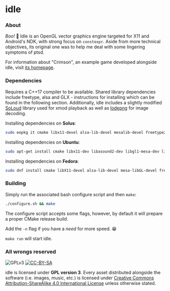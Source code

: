 # idle

### About

*Boo!* 👻
Idle is an OpenGL vector graphics engine targeted for X11 and Android's NDK, with strong focus on `constexpr`.
Aside from more technical objectives, its original one was to help me deal with some lingering symptoms of ptsd.

For information about "Crimson", an example game developed alongside idle, visit [its homepage](https://idle.endorfina.dev/crimson).

### Dependencies

Requires a C++17 compiler to be available.
Shared library dependencies include freetype, alsa and GLX - instructions for installing which can be found in the following section.
Additionally, idle includes a slightly modified [SoLoud](http://sol.gfxile.net/soloud/) library used for xmod playback as well as [lodepng](https://github.com/lvandeve/lodepng) for image decoding.

Installing dependencies on **Solus**:
```sh
sudo eopkg it cmake libx11-devel alsa-lib-devel mesalib-devel freetype2-devel zlib-devel
```

Installing dependencies on **Ubuntu**:
```sh
sudo apt-get install cmake libx11-dev libasound2-dev libgl1-mesa-dev libfreetype6-dev libz-dev
```

Installing dependencies on **Fedora**:
```sh
sudo dnf install cmake libX11-devel alsa-lib-devel mesa-libGL-devel freetype-devel zlib-devel
```

### Building

Simply run the associated bash configure script and then `make`:
```sh
./configure.sh && make
```

The configure script accepts some flags, however, by default it will prepare a proper CMake release build.

Add the `-n` flag if you have a *need* for more speed. 😁

`make run` will start idle.

### All wrongs reserved

![GPLv3](https://www.gnu.org/graphics/gplv3-88x31.png) [![CC-BY-SA](https://i.creativecommons.org/l/by-sa/4.0/88x31.png)](http://creativecommons.org/licenses/by-sa/4.0/)

idle is licensed under **GPL version 3**.
Every asset distributed alongside the software (i.e. images, music, etc.) is licensed under [Creative Commons Attribution-ShareAlike 4.0 International License](http://creativecommons.org/licenses/by-sa/4.0/) unless otherwise stated.

